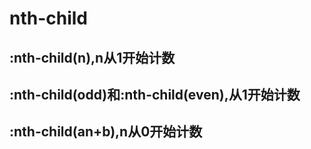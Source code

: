 # nth-child

## :nth-child(n),n从1开始计数
## :nth-child(odd)和:nth-child(even),从1开始计数
## :nth-child(an+b),n从0开始计数